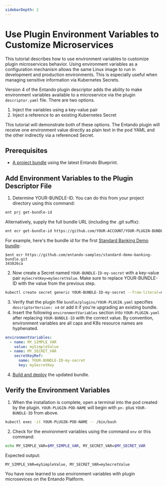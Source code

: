 ```yaml
---
sidebarDepth: 2
---
```


# Use Plugin Environment Variables to Customize Microservices

This tutorial describes how to use environment variables to customize plugin microservices behavior. Using environment variables as a configuration mechanism allows the same Linux image to run in development and production environments. This is especially useful when managing sensitive information via Kubernetes Secrets.

Version 4 of the Entando plugin descriptor adds the ability to make environment variables available to a microservice via the plugin `descriptor.yaml` file. There are two options.
1. Inject the variables using a key-value pair
2. Inject a reference to an existing Kubernetes Secret 

This tutorial will demonstrate both of these options. The Entando plugin will receive one environment value directly as plain text in the pod YAML and the other indirectly via a referenced Secret.

## Prerequisites
* [A project bundle](../create/ms/generate-microservices-and-micro-frontends.md) using the latest Entando Blueprint. 

## Add Environment Variables to the Plugin Descriptor File
1. Determine YOUR-BUNDLE-ID. You can do this from your project directory using this command:
```sh
ent prj get-bundle-id
```
Alternatively, supply the full bundle URL (including the .git suffix):
```sh
ent ecr get-bundle-id https://github.com/YOUR-ACCOUNT/YOUR-PLUGIN-BUNDLE.git
```
For example, here's the bundle id for the first [Standard Banking Demo bundle](../solution/install-standard-demo.md):
```
$ent ecr https://github.com/entando-samples/standard-demo-banking-bundle.git
343826ca
```

2. Now create a Secret named `YOUR-BUNDLE-ID-my-secret` with a key-value pair `mySecretKey=mySecretValue`. Make sure to replace YOUR-BUNDLE-ID with the value from the previous step. 
```sh
kubectl create secret generic YOUR-BUNDLE-ID-my-secret --from-literal=mySecretKey=mySecretValue -n entando
```
3. Verify that the plugin file `bundle/plugins/YOUR-PLUGIN.yaml` specifies `descriptorVersion: v4` or add it if you're upgrading an existing bundle.
4. Insert the following `environmentVariables` section into `YOUR-PLUGIN.yaml` after replacing `YOUR-BUNDLE-ID` with the correct value. By convention, environment variables are all caps and K8s resource names are hyphenated.
```yaml
environmentVariables:
  - name: MY_SIMPLE_VAR
    value: mySimpleValue
  - name: MY_SECRET_VAR
    secretKeyRef:
      name: YOUR-BUNDLE-ID-my-secret
      key: mySecretKey
```
4. [Build and deploy](../create/pb/publish-project-bundle.html) the updated bundle.

## Verify the Environment Variables

1. When the installation is complete, open a terminal into the pod created by the plugin. `YOUR-PLUGIN-POD-NAME` will begin with `pn-` plus `YOUR-BUNDLE-ID` from above. 
```sh
kubectl exec -it YOUR-PLUGIN-POD-NAME -- /bin/bash
````

2. Check for the environment variables using the command `env` or this command:
```sh
echo MY_SIMPLE_VAR=$MY_SIMPLE_VAR, MY_SECRET_VAR=$MY_SECRET_VAR
```
Expected output:
```text
MY_SIMPLE_VAR=mySimpleValue, MY_SECRET_VAR=mySecretValue
```

You have now learned to use environment variables with plugin microsevices on the Entando Platform.


